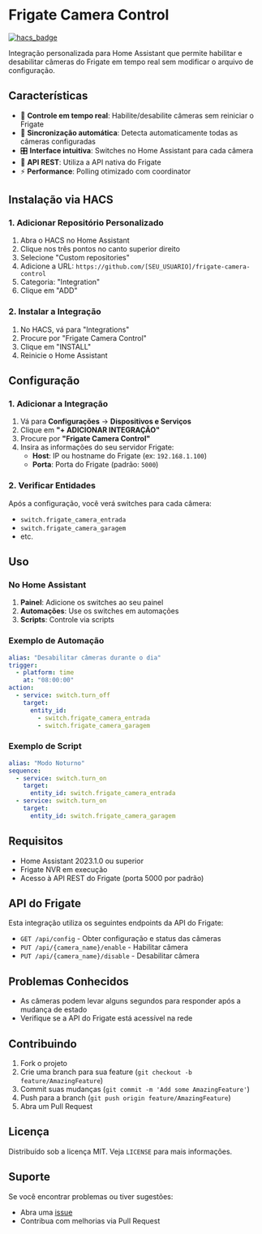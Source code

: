 # Frigate Camera Control

[![hacs_badge](https://img.shields.io/badge/HACS-Custom-orange.svg)](https://github.com/custom-components/hacs)

Integração personalizada para Home Assistant que permite habilitar e desabilitar câmeras do Frigate em tempo real sem modificar o arquivo de configuração.

## Características

- 🎯 **Controle em tempo real**: Habilite/desabilite câmeras sem reiniciar o Frigate
- 🔄 **Sincronização automática**: Detecta automaticamente todas as câmeras configuradas
- 🎛️ **Interface intuitiva**: Switches no Home Assistant para cada câmera
- 📡 **API REST**: Utiliza a API nativa do Frigate
- ⚡ **Performance**: Polling otimizado com coordinator

## Instalação via HACS

### 1. Adicionar Repositório Personalizado

1. Abra o HACS no Home Assistant
2. Clique nos três pontos no canto superior direito
3. Selecione "Custom repositories"
4. Adicione a URL: `https://github.com/[SEU_USUARIO]/frigate-camera-control`
5. Categoria: "Integration"
6. Clique em "ADD"

### 2. Instalar a Integração

1. No HACS, vá para "Integrations"
2. Procure por "Frigate Camera Control"
3. Clique em "INSTALL"
4. Reinicie o Home Assistant

## Configuração

### 1. Adicionar a Integração

1. Vá para **Configurações** → **Dispositivos e Serviços**
2. Clique em **"+ ADICIONAR INTEGRAÇÃO"**
3. Procure por **"Frigate Camera Control"**
4. Insira as informações do seu servidor Frigate:
   - **Host**: IP ou hostname do Frigate (ex: `192.168.1.100`)
   - **Porta**: Porta do Frigate (padrão: `5000`)

### 2. Verificar Entidades

Após a configuração, você verá switches para cada câmera:
- `switch.frigate_camera_entrada`
- `switch.frigate_camera_garagem`
- etc.

## Uso

### No Home Assistant

1. **Painel**: Adicione os switches ao seu painel
2. **Automações**: Use os switches em automações
3. **Scripts**: Controle via scripts

### Exemplo de Automação

```yaml
alias: "Desabilitar câmeras durante o dia"
trigger:
  - platform: time
    at: "08:00:00"
action:
  - service: switch.turn_off
    target:
      entity_id:
        - switch.frigate_camera_entrada
        - switch.frigate_camera_garagem
```

### Exemplo de Script

```yaml
alias: "Modo Noturno"
sequence:
  - service: switch.turn_on
    target:
      entity_id: switch.frigate_camera_entrada
  - service: switch.turn_on
    target:
      entity_id: switch.frigate_camera_garagem
```

## Requisitos

- Home Assistant 2023.1.0 ou superior
- Frigate NVR em execução
- Acesso à API REST do Frigate (porta 5000 por padrão)

## API do Frigate

Esta integração utiliza os seguintes endpoints da API do Frigate:

- `GET /api/config` - Obter configuração e status das câmeras
- `PUT /api/{camera_name}/enable` - Habilitar câmera
- `PUT /api/{camera_name}/disable` - Desabilitar câmera

## Problemas Conhecidos

- As câmeras podem levar alguns segundos para responder após a mudança de estado
- Verifique se a API do Frigate está acessível na rede

## Contribuindo

1. Fork o projeto
2. Crie uma branch para sua feature (`git checkout -b feature/AmazingFeature`)
3. Commit suas mudanças (`git commit -m 'Add some AmazingFeature'`)
4. Push para a branch (`git push origin feature/AmazingFeature`)
5. Abra um Pull Request

## Licença

Distribuído sob a licença MIT. Veja `LICENSE` para mais informações.

## Suporte

Se você encontrar problemas ou tiver sugestões:
- Abra uma [issue](https://github.com/[SEU_USUARIO]/frigate-camera-control/issues)
- Contribua com melhorias via Pull Request
